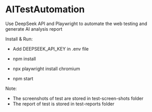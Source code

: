 # AITestAutomation

Use DeepSeek API and Playwright to automate the web testing and generate AI analysis report

Install & Run:

- Add DEEPSEEK_API_KEY in .env file

- npm install 
- npx playwright install chromium
- npm start


Note:
- The screenshots of test are stored in test-screen-shots folder
- The report of test is stored in test-reports folder
